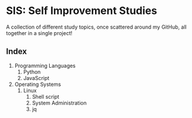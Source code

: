 # SIS: Self Improvement Studies

A collection of different study topics, once scattered around my GitHub, all
together in a single project!

## Index

1. Programming Languages
   1. Python
   2. JavaScript
2. Operating Systems
   1. Linux
      1. Shell script
      2. System Administration
      3. jq
